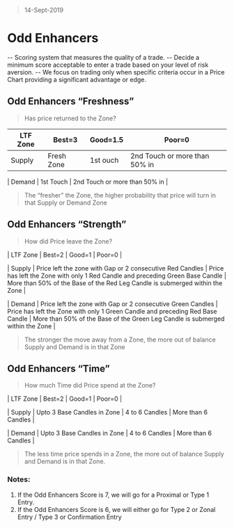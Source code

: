 > 14-Sept-2019
# Odd Enhancers

-- Scoring system that measures the quality of a trade.
-- Decide a  minimum score acceptable to enter a trade based on your level of risk aversion.
-- We focus on trading only when specific criteria occur in a Price Chart providing a significant advantage or edge.


## Odd Enhancers “Freshness”
> Has price returned to the Zone?

| LTF Zone | Best=3 | Good=1.5 | Poor=0 |
| -------- | -------- | ------------ | ----|
| Supply | Fresh Zone | 1st ouch | 2nd Touch or more than 50% in |

| Demand | 1st Touch | 2nd Touch or more than 50% in |


> The “fresher” the Zone, the higher probability that price will turn in that Supply or Demand Zone

  

## Odd Enhancers “Strength”
> How did Price leave the Zone?

| LTF Zone | Best=2 | Good=1 | Poor=0 |

| Supply | Price left the zone with Gap or 2 consecutive Red Candles | Price has left the Zone with only 1 Red Candle and preceding Green Base Candle | More than 50% of the Base of the Red Leg Candle is submerged within the Zone |

| Demand | Price left the zone with Gap or 2 consecutive Green Candles | Price has left the Zone with only 1 Green Candle and preceding Red Base Candle | More than 50% of the Base of the Green Leg Candle is submerged within the Zone |


> The stronger the move away from a Zone, the more out of balance Supply and Demand is in that Zone

  

## Odd Enhancers “Time”
> How much Time did Price spend at the Zone?

| LTF Zone | Best=2 | Good=1 | Poor=0 |

| Supply | Upto 3 Base Candles in Zone | 4 to 6 Candles | More than 6 Candles |

| Demand | Upto 3 Base Candles in Zone | 4 to 6 Candles | More than 6 Candles |

> The less time price spends in a Zone, the more out of balance Supply and Demand is in that Zone.

  

### Notes:
1. If the Odd Enhancers Score is 7, we will go for a Proximal or Type 1 Entry.
2. If the Odd Enhancers Score is 6, we will either go for Type 2 or Zonal Entry / Type 3 or Confirmation Entry


<!--stackedit_data:
eyJoaXN0b3J5IjpbLTM3MDc0NDE3MV19
-->